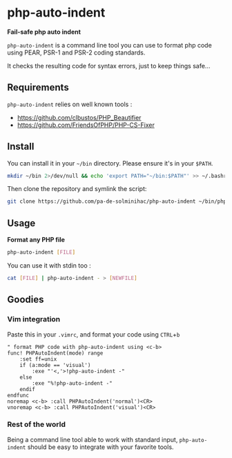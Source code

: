 # php-auto-indent

**Fail-safe php auto indent**

`php-auto-indent` is a command line tool you can use to format php code using PEAR, PSR-1 and PSR-2 coding standards.

It checks the resulting code for syntax errors, just to keep things safe...

## Requirements

`php-auto-indent` relies on well known tools :
- https://github.com/clbustos/PHP_Beautifier
- https://github.com/FriendsOfPHP/PHP-CS-Fixer

## Install

You can install it in your `~/bin` directory. Please ensure it's in your `$PATH`.

```bash
mkdir ~/bin 2>/dev/null && echo 'export PATH="~/bin:$PATH"' >> ~/.bashrc
```

Then clone the repository and symlink the script:
```bash
git clone https://github.com/pa-de-solminihac/php-auto-indent ~/bin/php-auto-indent-git && ln -s ~/bin/php-auto-indent-git/php-auto-indent ~/bin/php-auto-indent
```


## Usage

**Format any PHP file**

```bash
php-auto-indent [FILE]
```

You can use it with stdin too : 
```bash
cat [FILE] | php-auto-indent - > [NEWFILE]
```


## Goodies

### Vim integration

Paste this in your `.vimrc`, and format your code using `CTRL`+`b`

```vim
" format PHP code with php-auto-indent using <c-b>
func! PHPAutoIndent(mode) range
    :set ff=unix
    if (a:mode == 'visual')
        :exe "'<,'>!php-auto-indent -"
    else
        :exe "%!php-auto-indent -"
    endif
endfunc
noremap <c-b> :call PHPAutoIndent('normal')<CR>
vnoremap <c-b> :call PHPAutoIndent('visual')<CR>
```

### Rest of the world

Being a command line tool able to work with standard input, `php-auto-indent` should be easy to integrate with your favorite tools.
